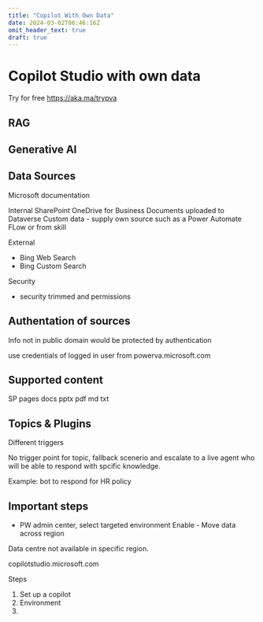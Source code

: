 ```yaml
---
title: "Copilot With Own Data"
date: 2024-03-02T06:46:16Z
omit_header_text: true
draft: true
---
```


# Copilot Studio with own data


Try for free
https://aka.ma/trypva

## RAG

## Generative AI

## Data Sources

Microsoft documentation

Internal 
SharePoint
OneDrive for Business
Documents uploaded to Dataverse
Custom data - supply own source such as a Power Automate FLow or from skill

External

- Bing Web Search
- Bing Custom Search


Security
- security trimmed and permissions


## Authentation of sources

Info not in public domain would be protected by authentication

use credentials of logged in user from powerva.microsoft.com

## Supported content
SP pages
docs
pptx
pdf
md
txt
 
## Topics & Plugins

Different triggers


No trigger point for topic, fallback scenerio and escalate to a live agent who will be able to respond with spcific knowledge.

Example: bot to respond for HR policy

## Important steps

- PW admin center, select targeted environment
Enable - Move data across region

Data centre not available in specific region.


copilotstudio.microsoft.com

Steps

1. Set up a copilot
2. Environment
3. 